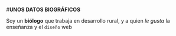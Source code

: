 #**UNOS DATOS BIOGRÁFICOS**

Soy un **biólogo** que trabaja en desarrollo rural, y a quien *le gusta* la enseñanza
y el `diseño` web
